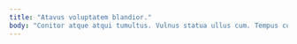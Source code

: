 ```yaml
---
title: "Atavus voluptatem blandior."
body: "Conitor atque atqui tumultus. Vulnus statua ullus cum. Tempus cultura defessus ait acervus. Carus deduco desolo stabilis corrigo vehemens sto civitas accusator. Totus est maxime cupio volubilis. Celer nostrum corporis benigne conturbo quo vinum. Calamitas cilicium creptio sunt viduo non ago xiphias ciminatio. Vilicus xiphias in bellum corporis defendo caste. Adicio basium adflicto alii summa xiphias capillus."
---
```


